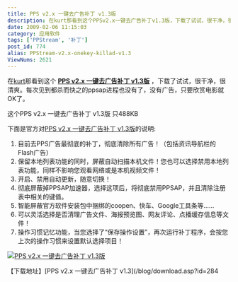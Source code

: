 ```yaml
---
title: PPS v2.x 一键去广告补丁 v1.3版
description: 在kurt那看到这个PPSv2.x一键去广告补丁v1.3版，下载了试试，很干净，很清爽。每次见到都杀而快之的ppsap进程也没有了，没有广告，只要欣赏电影就OK了。这个PPSv2.x一键去广告补丁v1.3版只488KB
date: 2009-02-06 11:15:03
category: 应用软件
tags: ['PPStream', '补丁']
post_id: 774
alias: PPStream-v2.x-onekey-killad-v1.3
ViewNums: 2621
---
```


在[kurt](http://kurt.ruyiblog.com/)那看到这个 [**PPS v2.x 一键去广告补丁 v1.3版**](/blog/ppstream-v2x-onekey-killad-v13) ，下载了试试，很干净，很清爽。每次见到都杀而快之的ppsap进程也没有了，没有广告，只要欣赏电影就OK了。

这个PPS v2.x 一键去广告补丁 v1.3版 只488KB

下面是官方对[PPS v2.x 一键去广告补丁 v1.3版](/blog/ppstream-v2x-onekey-killad-v13)的说明:

1. 目前去PPS广告最彻底的补丁，彻底清除所有广告！（包括资讯导航栏的Flash广告）
2. 保留本地列表功能的同时，屏蔽自动扫描本机文件！您也可以选择禁用本地列表功能，同样不影响您观看网络或是本机视频文件！
3. 开启、禁用自动更新，随意切换！
4. 彻底屏蔽掉PPSAP加速器，选择这项后，将彻底禁用PPSAP，并且清除注册表中相关的键值。
5. 智能屏蔽官方软件安装包中捆绑的coopen、快车、Google工具条等……
6. 可以灵活选择是否清理广告文件、海报预览图、网友评论、点播缓存信息等文件！
7. 操作习惯记忆功能，当您选择了“保存操作设置”，再次运行补丁程序，会按您上次的操作习惯来设置默认选择项目！

[![PPS v2.x 一键去广告补丁 v1.3版](http://lh3.ggpht.com/_8CdPwFfEc1k/SU9lJiBBKlI/AAAAAAAAARk/yGQZ4cgOzO0/s400/pps.jpg)](/blog/ppstream-v2x-onekey-killad-v13)

【下载地址】[PPS v2.x 一键去广告补丁 v1.3](/blog/download.asp?id=284

